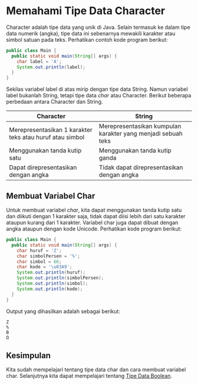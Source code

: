 # Memahami Tipe Data Character

Character adalah tipe data yang unik di Java. Selain termasuk ke dalam tipe data numerik (angka), tipe data ini sebenarnya mewakili karakter atau simbol satuan pada teks. Perhatikan contoh kode program berikut:

```java
public class Main {
  public static void main(String[] args) {
    char label = 'A';
    System.out.println(label);
  }
}
```

Sekilas variabel label di atas mirip dengan tipe data String. Namun variabel label bukanlah String, tetapi tipe data *char* atau Character. Berikut beberapa perbedaan antara Character dan String.

Character | String
--- | ---
Merepresentasikan 1 karakter teks atau huruf atau simbol | Merepresentasikan kumpulan karakter yang menjadi sebuah teks
Menggunakan tanda kutip satu | Menggunakan tanda kutip ganda
Dapat direpresentasikan dengan angka | Tidak dapat direpresentasikan dengan angka

## Membuat Variabel Char

Untuk membuat variabel *char*, kita dapat menggunakan tanda kutip satu dan diikuti dengan 1 karakter saja, tidak dapat diisi lebih dari satu karakter ataupun kurang dari 1 karakter. Variabel char juga dapat dibuat dengan angka ataupun dengan kode Unicode. Perhatikan kode program berikut:

```java
public class Main {
  public static void main(String[] args) {
    char huruf = 'Z';
    char simbolPersen = '%';
    char simbol = 66;
    char kode = '\u03A9';
    System.out.println(huruf);
    System.out.println(simbolPersen);
    System.out.println(simbol);
    System.out.println(kode);
  }
}
```

Output yang dihasilkan adalah sebagai berikut:

```shell
Z
%
B
Ω
```

## Kesimpulan

Kita sudah mempelajari tentang tipe data char dan cara membuat variabel char. Selanjutnya kita dapat mempelajari tentang [Tipe Data Boolean](05-memahami-tipe-data-boolean.md).